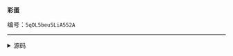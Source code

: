 **彩蛋**

编号：`5qOL5beu5LiA552A`

--------

<details><summary>源码</summary><pre>
**彩蛋**

编号：`5qOL5beu5LiA552A`
</pre></details>
